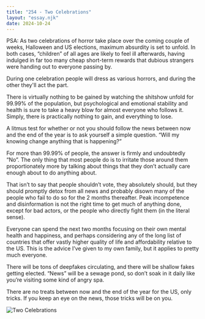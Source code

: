 ```yaml
---
title: "254 - Two Celebrations"
layout: "essay.njk"
date: 2024-10-24
---
```


PSA: As two celebrations of horror take place over the coming couple of weeks, Halloween and US elections, maximum absurdity is set to unfold. In both cases, “children” of all ages are likely to feel ill afterwards, having indulged in far too many cheap short-term rewards that dubious strangers were handing out to everyone passing by.

During one celebration people will dress as various horrors, and during the other they'll act the part.

There is virtually nothing to be gained by watching the shitshow unfold for 99.99% of the population, but psychological and emotional stability and health is sure to take a heavy blow for almost everyone who follows it. Simply, there is practically nothing to gain, and everything to lose.

A litmus test for whether or not you should follow the news between now and the end of the year is to ask yourself a simple question. “Will my knowing change anything that is happening?” 

For more than 99.99% of people, the answer is firmly and undoubtedly “No”. The only thing that most people do is to irritate those around them proportionately more by talking about things that they don’t actually care enough about to do anything about.
 
That isn’t to say that people shouldn’t vote, they absolutely should, but they should promptly detox from all news and probably disown many of the people who fail to do so for the 2 months thereafter. Peak incompetence and disinformation is not the right time to get much of anything done, except for bad actors, or the people who directly fight them (in the literal sense).

Everyone can spend the next two months focusing on their own mental health and happiness, and perhaps considering any of the long list of countries that offer vastly higher quality of life and affordability relative to the US. This is the advice I’ve given to my own family, but it applies to pretty much everyone.

There will be tons of deepfakes circulating, and there will be shallow fakes getting elected. “News” will be a sewage pond, so don’t soak in it daily like you’re visiting some kind of angry spa. 

There are no treats between now and the end of the year for the US, only tricks. If you keep an eye on the news, those tricks will be on you.

![Two Celebrations](https://media.licdn.com/dms/image/v2/D5622AQHcb7Gmst9Qig/feedshare-shrink_800/feedshare-shrink_800/0/1729482328741?e=1736985600&v=beta&t=e8Mg5jxpwkYE5Drnlo5IrGMSn0UX1AGg8zX1LojoifA)